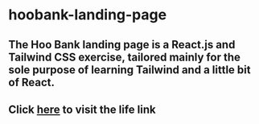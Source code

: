 # hoobank-landing-page
## The Hoo Bank landing page is a React.js and Tailwind CSS exercise, tailored mainly for the sole purpose of learning Tailwind and a little bit of React.   
## Click [here](mybankpage.netlify.app) to visit the life link
